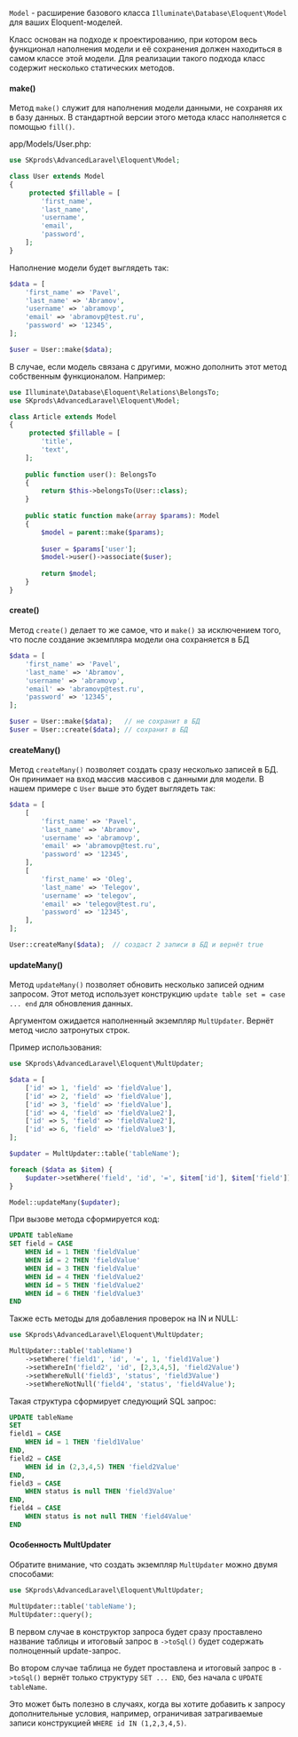 `Model` - расширение базового класса `Illuminate\Database\Eloquent\Model`
для ваших Eloquent-моделей.

Класс основан на подходе к проектированию, при котором весь функционал
наполнения модели и её сохранения должен находиться в самом классе этой
модели. Для реализации такого подхода класс содержит несколько статических
методов.

#### make()

Метод `make()` служит для наполнения модели данными, не сохраняя их
в базу данных. В стандартной версии этого метода класс наполняется 
с помощью `fill()`.

app/Models/User.php:

```php
use SKprods\AdvancedLaravel\Eloquent\Model;

class User extends Model
{
     protected $fillable = [
        'first_name',
        'last_name',
        'username',
        'email',
        'password',
    ];
}
```

Наполнение модели будет выглядеть так:

```php
$data = [
    'first_name' => 'Pavel',
    'last_name' => 'Abramov',
    'username' => 'abramovp',
    'email' => 'abramovp@test.ru',
    'password' => '12345',
];

$user = User::make($data);
```

В случае, если модель связана с другими, можно дополнить этот метод
собственным функционалом. Например:

```php
use Illuminate\Database\Eloquent\Relations\BelongsTo;
use SKprods\AdvancedLaravel\Eloquent\Model;

class Article extends Model
{
     protected $fillable = [
        'title',
        'text',
    ];
    
    public function user(): BelongsTo
    {
        return $this->belongsTo(User::class);
    }
    
    public static function make(array $params): Model
    {
        $model = parent::make($params);
        
        $user = $params['user'];
        $model->user()->associate($user);
        
        return $model;
    }
}
```

#### create()

Метод `create()` делает то же самое, что и `make()` за исключением
того, что после создание экземпляра модели она сохраняется в БД

```php
$data = [
    'first_name' => 'Pavel',
    'last_name' => 'Abramov',
    'username' => 'abramovp',
    'email' => 'abramovp@test.ru',
    'password' => '12345',
];

$user = User::make($data);   // не сохранит в БД
$user = User::create($data); // сохранит в БД
```

#### createMany()

Метод `createMany()` позволяет создать сразу несколько записей в БД.
Он принимает на вход массив массивов с данными для модели. В нашем
примере с `User` выше это будет выглядеть так:

```php
$data = [
    [
        'first_name' => 'Pavel',
        'last_name' => 'Abramov',
        'username' => 'abramovp',
        'email' => 'abramovp@test.ru',
        'password' => '12345',
    ],
    [
        'first_name' => 'Oleg',
        'last_name' => 'Telegov',
        'username' => 'telegov',
        'email' => 'telegov@test.ru',
        'password' => '12345',
    ],
];

User::createMany($data);  // создаст 2 записи в БД и вернёт true
```

#### updateMany()

Метод `updateMany()` позволяет обновить несколько записей одним
запросом. Этот метод использует конструкцию 
`update table set = case ... end` для обновления данных.

Аргументом ожидается наполненный экземпляр `MultUpdater`. Вернёт
метод число затронутых строк.

Пример использования:

```php
use SKprods\AdvancedLaravel\Eloquent\MultUpdater;

$data = [
    ['id' => 1, 'field' => 'fieldValue'],
    ['id' => 2, 'field' => 'fieldValue'],
    ['id' => 3, 'field' => 'fieldValue'],
    ['id' => 4, 'field' => 'fieldValue2'],
    ['id' => 5, 'field' => 'fieldValue2'],
    ['id' => 6, 'field' => 'fieldValue3'],
];

$updater = MultUpdater::table('tableName');

foreach ($data as $item) {
    $updater->setWhere('field', 'id', '=', $item['id'], $item['field']);
}

Model::updateMany($updater);
```

При вызове метода сформируется код:

```sql
UPDATE tableName 
SET field = CASE
    WHEN id = 1 THEN 'fieldValue'
    WHEN id = 2 THEN 'fieldValue'
    WHEN id = 3 THEN 'fieldValue'
    WHEN id = 4 THEN 'fieldValue2'
    WHEN id = 5 THEN 'fieldValue2'
    WHEN id = 6 THEN 'fieldValue3'
END
```

Также есть методы для добавления проверок на IN и NULL:

```php
use SKprods\AdvancedLaravel\Eloquent\MultUpdater;

MultUpdater::table('tableName')
    ->setWhere('field1', 'id', '=', 1, 'field1Value')
    ->setWhereIn('field2', 'id', [2,3,4,5], 'field2Value')
    ->setWhereNull('field3', 'status', 'field3Value')
    ->setWhereNotNull('field4', 'status', 'field4Value');
```

Такая структура сформирует следующий SQL запрос:

```sql
UPDATE tableName 
SET 
field1 = CASE 
    WHEN id = 1 THEN 'field1Value' 
END, 
field2 = CASE 
    WHEN id in (2,3,4,5) THEN 'field2Value' 
END, 
field3 = CASE
    WHEN status is null THEN 'field3Value' 
END, 
field4 = CASE 
    WHEN status is not null THEN 'field4Value' 
END
```

#### Особенность MultUpdater

Обратите внимание, что создать экземпляр `MultUpdater` можно
двумя способами:

```php
use SKprods\AdvancedLaravel\Eloquent\MultUpdater;

MultUpdater::table('tableName');
MultUpdater::query();
```

В первом случае в конструктор запроса будет сразу проставлено
название таблицы и итоговый запрос в `->toSql()` будет содержать
полноценный update-запрос.

Во втором случае таблица не будет проставлена и итоговый запрос в
`->toSql()` вернёт только структуру `SET ... END`, без начала с
`UPDATE tableName`. 

Это может быть полезно в случаях, когда вы хотите добавить к запросу
дополнительные условия, например, ограничивая затрагиваемые записи
конструкцией `WHERE id IN (1,2,3,4,5)`.

